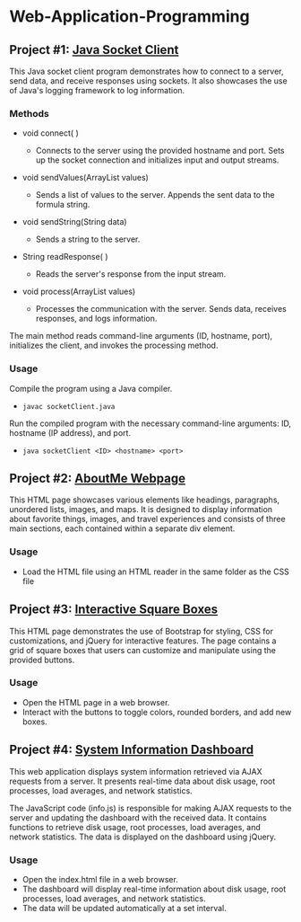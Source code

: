 # Web-Application-Programming

## Project #1: [Java Socket Client](https://github.com/YoAx22/Web-Application-Programming/blob/main/SocketClient.java)
This Java socket client program demonstrates how to connect to a server, send data, and receive responses using sockets. It also showcases the use of Java's logging framework to log information.

### Methods
- void connect( )
  - Connects to the server using the provided hostname and port. Sets up the socket connection and initializes input and output streams.

- void sendValues(ArrayList<String> values)
  -  Sends a list of values to the server. Appends the sent data to the formula string.

-  void sendString(String data)
    -  Sends a string to the server.

- String readResponse( )
  - Reads the server's response from the input stream.

- void process(ArrayList<String> values)
  - Processes the communication with the server. Sends data, receives responses, and logs information.

The main method reads command-line arguments (ID, hostname, port), initializes the client, and invokes the processing method.

### Usage
Compile the program using a Java compiler.
-     javac socketClient.java
Run the compiled program with the necessary command-line arguments: ID, hostname (IP address), and port.
-     java socketClient <ID> <hostname> <port>


## Project #2: [AboutMe Webpage](https://github.com/YoAx22/Web-Application-Programming/tree/main/AboutMeWebPage)
This HTML page showcases various elements like headings, paragraphs, unordered lists, images, and maps. 
It is designed to display information about favorite things, images, and travel experiences and consists of three main sections, each contained within a separate div element.

### Usage
-  Load the HTML file using an HTML reader in the same folder as the CSS file


## Project #3: [Interactive Square Boxes](https://github.com/YoAx22/Web-Application-Programming/tree/main/Interactive%20Boxes)
This HTML page demonstrates the use of Bootstrap for styling, CSS for customizations, and jQuery for interactive features. The page contains a grid of square boxes that users can customize and manipulate using the provided buttons.

### Usage
- Open the HTML page in a web browser.
- Interact with the buttons to toggle colors, rounded borders, and add new boxes.

## Project #4: [System Information Dashboard](https://github.com/YoAx22/Web-Application-Programming/tree/main/SysInfoDash)
This web application displays system information retrieved via AJAX requests from a server. It presents real-time data about disk usage, root processes, load averages, and network statistics.

The JavaScript code (info.js) is responsible for making AJAX requests to the server and updating the dashboard with the received data. It contains functions to retrieve disk usage, root processes, load averages, and network statistics. The data is displayed on the dashboard using jQuery.

### Usage
- Open the index.html file in a web browser.
- The dashboard will display real-time information about disk usage, root processes, load averages, and network statistics.
- The data will be updated automatically at a set interval.
